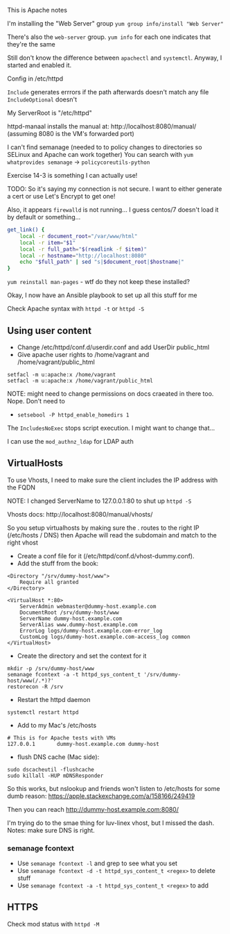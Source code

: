 This is Apache notes

I'm installing the "Web Server" group
`yum group info/install "Web Server"`

There's also the `web-server` group. `yum info` for each one indicates that they're the same

Still don't know the difference between `apachectl` and `systemctl`.
Anyway, I started and enabled it.

Config in /etc/httpd

`Include` generates errrors if the path afterwards doesn't match any file
`IncludeOptional` doesn't

My ServerRoot is "/etc/httpd"

httpd-manaal installs the manual at: http://localhost:8080/manual/ (assuming 8080 is the VM's forwarded port)

I can't find semanage (needed to to policy changes to directories so SELinux and Apache can work together)
You can search with `yum whatprovides semanage` -> `policycoreutils-python`

Exercise 14-3 is something I can actually use!

TODO: So it's saying my connection is not secure. I want to either generate a
cert or use Let's Encrypt to get one!

Also, it appears `firewalld` is not running... I guess centos/7 doesn't load it
by default or something...

```bash
get_link() {
    local -r document_root="/var/www/html"
    local -r item="$1"
    local -r full_path="$(readlink -f $item)"
    local -r hostname="http://localhost:8080"
    echo "$full_path" | sed "s|$document_root|$hostname|"
}
```

`yum reinstall man-pages` - wtf do they not keep these installed?

Okay, I now have an Ansible playbook to set up all this stuff for me

Check Apache syntax with `httpd -t` or `httpd -S`

## Using user content

- Change /etc/httpd/conf.d/userdir.conf and add UserDir public_html
- Give apache user rights to /home/vagrant and /home/vagrant/public_html

```
setfacl -m u:apache:x /home/vagrant
setfacl -m u:apache:x /home/vagrant/public_html
```

NOTE: might need to change permissions on docs craeated in there too. Nope. Don't need to

- `setsebool -P httpd_enable_homedirs 1`

The `IncludesNoExec` stops script execution. I might want to change that...

I can use the `mod_authnz_ldap` for LDAP auth

## VirtualHosts

To use Vhosts, I need to make sure the client includes the IP address with the FQDN

NOTE: I changed ServerName to 127.0.0.1:80 to shut up `httpd -S`

Vhosts docs: http://localhost:8080/manual/vhosts/

So you setup virtualhosts by making sure the <subdomain>.<domain> routes to the
right IP (/etc/hosts / DNS) then Apache will read the subdomain and match to
the right vhost

- Create a conf file for it (/etc/httpd/conf.d/vhost-dummy.conf).
- Add the stuff from the book:

```
<Directory "/srv/dummy-host/www">
    Require all granted
</Directory>

<VirtualHost *:80>
    ServerAdmin webmaster@dummy-host.example.com
    DocumentRoot /srv/dummy-host/www
    ServerName dummy-host.example.com
    ServerAlias www.dummy-host.example.com
    ErrorLog logs/dummy-host.example.com-error_log
    CustomLog logs/dummy-host.example.com-access_log common
</VirtualHost>
```

- Create the directory and set the context for it

```
mkdir -p /srv/dummy-host/www
semanage fcontext -a -t httpd_sys_content_t '/srv/dummy-host/www(/.*)?'
restorecon -R /srv
```

- Restart the httpd daemon

```
systemctl restart httpd
```

- Add to my Mac's /etc/hosts

```
# This is for Apache tests with VMs
127.0.0.1       dummy-host.example.com dummy-host
```

- flush DNS cache (Mac side):

```
sudo dscacheutil -flushcache
sudo killall -HUP mDNSResponder
```

So this works, but nslookup and friends won't listen to /etc/hosts for some
dumb reason: https://apple.stackexchange.com/a/158166/249419

Then you can reach http://dummy-host.example.com:8080/

I'm trying do to the smae thing for luv-linex vhost, but I missed the dash.
Notes: make sure DNS is right. 

### semanage fcontext

- Use `semanage fcontext -l` and grep to see what you set
- Use `semanage fcontext -d -t httpd_sys_content_t <regex>` to delete stuff
- Use `semanage fcontext -a -t httpd_sys_content_t <regex>` to add

## HTTPS

Check mod status with `httpd -M`

